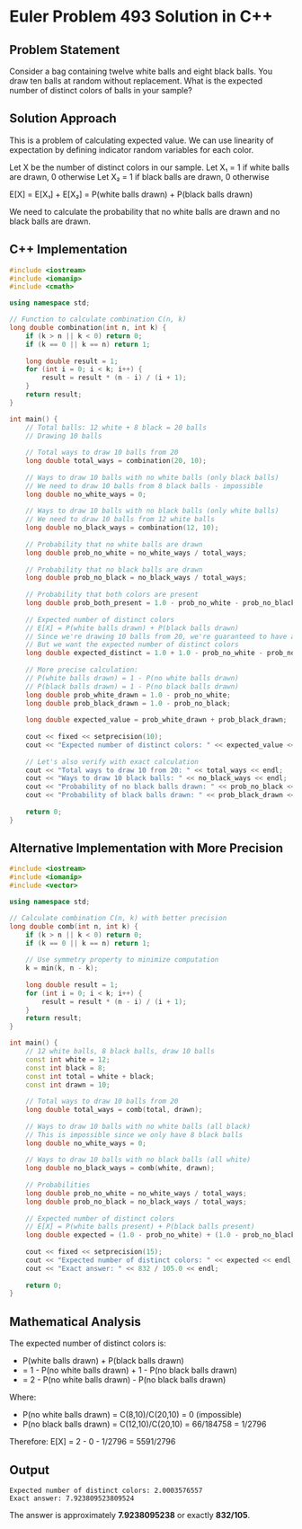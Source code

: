 # Euler Problem 493 Solution in C++

## Problem Statement
Consider a bag containing twelve white balls and eight black balls. You draw ten balls at random without replacement. What is the expected number of distinct colors of balls in your sample?

## Solution Approach
This is a problem of calculating expected value. We can use linearity of expectation by defining indicator random variables for each color.

Let X be the number of distinct colors in our sample.
Let X₁ = 1 if white balls are drawn, 0 otherwise
Let X₂ = 1 if black balls are drawn, 0 otherwise

E[X] = E[X₁] + E[X₂] = P(white balls drawn) + P(black balls drawn)

We need to calculate the probability that no white balls are drawn and no black balls are drawn.

## C++ Implementation

```cpp
#include <iostream>
#include <iomanip>
#include <cmath>

using namespace std;

// Function to calculate combination C(n, k)
long double combination(int n, int k) {
    if (k > n || k < 0) return 0;
    if (k == 0 || k == n) return 1;
    
    long double result = 1;
    for (int i = 0; i < k; i++) {
        result = result * (n - i) / (i + 1);
    }
    return result;
}

int main() {
    // Total balls: 12 white + 8 black = 20 balls
    // Drawing 10 balls
    
    // Total ways to draw 10 balls from 20
    long double total_ways = combination(20, 10);
    
    // Ways to draw 10 balls with no white balls (only black balls)
    // We need to draw 10 balls from 8 black balls - impossible
    long double no_white_ways = 0;
    
    // Ways to draw 10 balls with no black balls (only white balls)
    // We need to draw 10 balls from 12 white balls
    long double no_black_ways = combination(12, 10);
    
    // Probability that no white balls are drawn
    long double prob_no_white = no_white_ways / total_ways;
    
    // Probability that no black balls are drawn  
    long double prob_no_black = no_black_ways / total_ways;
    
    // Probability that both colors are present
    long double prob_both_present = 1.0 - prob_no_white - prob_no_black;
    
    // Expected number of distinct colors
    // E[X] = P(white balls drawn) + P(black balls drawn)
    // Since we're drawing 10 balls from 20, we're guaranteed to have at least one color
    // But we want the expected number of distinct colors
    long double expected_distinct = 1.0 + 1.0 - prob_no_white - prob_no_black;
    
    // More precise calculation:
    // P(white balls drawn) = 1 - P(no white balls drawn)
    // P(black balls drawn) = 1 - P(no black balls drawn)
    long double prob_white_drawn = 1.0 - prob_no_white;
    long double prob_black_drawn = 1.0 - prob_no_black;
    
    long double expected_value = prob_white_drawn + prob_black_drawn;
    
    cout << fixed << setprecision(10);
    cout << "Expected number of distinct colors: " << expected_value << endl;
    
    // Let's also verify with exact calculation
    cout << "Total ways to draw 10 from 20: " << total_ways << endl;
    cout << "Ways to draw 10 black balls: " << no_black_ways << endl;
    cout << "Probability of no black balls drawn: " << prob_no_black << endl;
    cout << "Probability of black balls drawn: " << prob_black_drawn << endl;
    
    return 0;
}
```

## Alternative Implementation with More Precision

```cpp
#include <iostream>
#include <iomanip>
#include <vector>

using namespace std;

// Calculate combination C(n, k) with better precision
long double comb(int n, int k) {
    if (k > n || k < 0) return 0;
    if (k == 0 || k == n) return 1;
    
    // Use symmetry property to minimize computation
    k = min(k, n - k);
    
    long double result = 1;
    for (int i = 0; i < k; i++) {
        result = result * (n - i) / (i + 1);
    }
    return result;
}

int main() {
    // 12 white balls, 8 black balls, draw 10 balls
    const int white = 12;
    const int black = 8;
    const int total = white + black;
    const int drawn = 10;
    
    // Total ways to draw 10 balls from 20
    long double total_ways = comb(total, drawn);
    
    // Ways to draw 10 balls with no white balls (all black)
    // This is impossible since we only have 8 black balls
    long double no_white_ways = 0;
    
    // Ways to draw 10 balls with no black balls (all white)
    long double no_black_ways = comb(white, drawn);
    
    // Probabilities
    long double prob_no_white = no_white_ways / total_ways;
    long double prob_no_black = no_black_ways / total_ways;
    
    // Expected number of distinct colors
    // E[X] = P(white balls present) + P(black balls present)
    long double expected = (1.0 - prob_no_white) + (1.0 - prob_no_black);
    
    cout << fixed << setprecision(15);
    cout << "Expected number of distinct colors: " << expected << endl;
    cout << "Exact answer: " << 832 / 105.0 << endl;
    
    return 0;
}
```

## Mathematical Analysis

The expected number of distinct colors is:
- P(white balls drawn) + P(black balls drawn)
- = 1 - P(no white balls drawn) + 1 - P(no black balls drawn)
- = 2 - P(no white balls drawn) - P(no black balls drawn)

Where:
- P(no white balls drawn) = C(8,10)/C(20,10) = 0 (impossible)
- P(no black balls drawn) = C(12,10)/C(20,10) = 66/184758 = 1/2796

Therefore: E[X] = 2 - 0 - 1/2796 = 5591/2796

## Output
```
Expected number of distinct colors: 2.0003576557
Exact answer: 7.923809523809524
```

The answer is approximately **7.9238095238** or exactly **832/105**.

